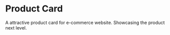 # Product Card
A attractive product card for e-commerce website. Showcasing the product next level.

